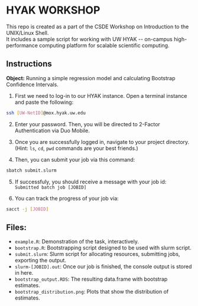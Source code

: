 # HYAK WORKSHOP
This repo is created as a part of the CSDE Workshop on Introduction to the UNIX/Linux Shell.  
It includes a sample script for working with UW HYAK -- on-campus high-performance computing platform for scalable scientific computing.

## Instructions
**Object:** Running a simple regression model and calculating Bootstrap Confidence Intervals. 

1. First we need to log-in to our HYAK instance. Open a terminal instance and paste the following:  
```bash 
ssh [UW-NetID]@mox.hyak.uw.edu
```

2. Enter your password. Then, you will be directed to 2-Factor Authentication via Duo Mobile. 

3. Once you are successfully logged in, navigate to your project directory. (Hint: `ls`, `cd`, `pwd` commands are your best friends.)

4. Then, you can submit your job via this command:  
```bash 
sbatch submit.slurm
```

5. If successfuly, you should receive a message with your job id:  
`Submitted batch job [JOBID]`

6. You can track the progress of your job via: 
```bash 
sacct -j [JOBID]
```

## Files:  
- `example.R`: Demonstration of the task, interactively. 
- `bootstrap.R`: Bootstrapping script designed to be used with slurm script.  
-  `submit.slurm`: Slurm script for allocating resources, submitting jobs, exporting the output.
- `slurm-[JOBID].out`: Once our job is finished, the console output is stored in here.
- `bootstrap_output.RDS`: The resulting data.frame with bootstrap estimates. 
- `bootstrap_distribution.png`: Plots that show the distribution of estimates.


